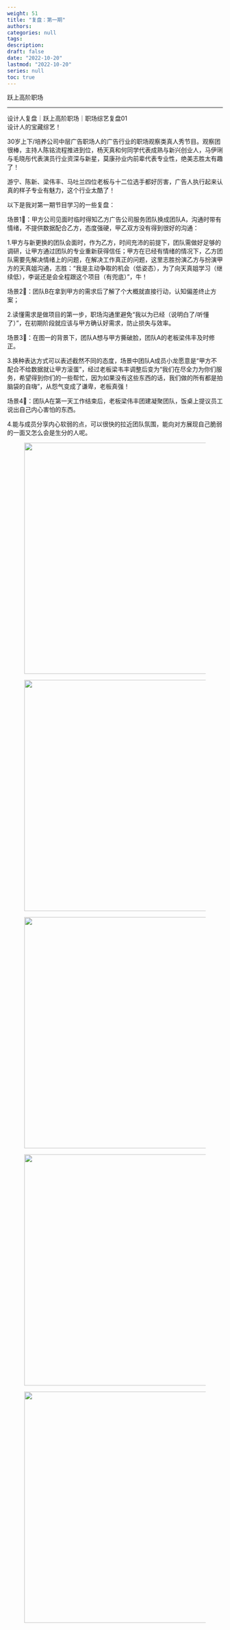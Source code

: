```yaml
---
weight: 51
title: "复盘：第一期"
authors:
categories: null
tags:
description: 
draft: false
date: "2022-10-20"
lastmod: "2022-10-20"
series: null
toc: true
---
```


跃上高阶职场

<!--more-->
---

设计人复盘｜跃上高阶职场｜职场综艺复盘01  
设计人的宝藏综艺！  

30岁上下/培养公司中层广告职场人的广告行业的职场观察类真人秀节目。观察团很棒，主持人陈铭流程推进到位，杨天真和何同学代表成熟与新兴创业人，马伊琍与毛晓彤代表演员行业资深与新星，莫康孙业内前辈代表专业性，绝美志胜太有趣了！  

游宁、陈新、梁伟丰、马吐兰四位老板与十二位选手都好厉害，广告人执行起来认真的样子专业有魅力，这个行业太酷了！  

以下是我对第一期节目学习的一些复盘：  

场景1⃣️：甲方公司见面时临时得知乙方广告公司服务团队换成团队A，沟通时带有情绪，不提供数据配合乙方，态度强硬，甲乙双方没有得到很好的沟通：  

1.甲方与新更换的团队会面时，作为乙方，时间充沛的前提下，团队需做好足够的调研，让甲方通过团队的专业重新获得信任；甲方在已经有情绪的情况下，乙方团队需要先解决情绪上的问题，在解决工作真正的问题，这里志胜扮演乙方与扮演甲方的天真姐沟通，志胜：“我是主动争取的机会（低姿态），为了向天真姐学习（继续低），李诞还是会全程跟这个项目（有兜底）”，牛！  

场景2⃣️：团队B在拿到甲方的需求后了解了个大概就直接行动，认知偏差终止方案；  

2.读懂需求是做项目的第一步，职场沟通里避免“我以为已经（说明白了/听懂了）”，在初期阶段就应该与甲方确认好需求，防止损失与效率。  

场景3⃣️：在图一的背景下，团队A想与甲方撕破脸，团队A的老板梁伟丰及时修正。

3.换种表达方式可以表述截然不同的态度，场景中团队A成员小龙愿意是“甲方不配合不给数据就让甲方滚蛋”，经过老板梁韦丰调整后变为“我们在尽全力为你们服务，希望得到你们的一些帮忙，因为如果没有这些东西的话，我们做的所有都是拍脑袋的自嗨”，从怨气变成了谦卑，老板真强！  

场景4⃣️：团队A在第一天工作结束后，老板梁伟丰团建凝聚团队，饭桌上提议员工说出自己内心害怕的东西。  

4.能与成员分享内心软弱的点，可以很快的拉近团队氛围，能向对方展现自己脆弱的一面又怎么会是生分的人呢。  

<figure>
  <img width = "540" src = "/docs/images/zhichang_1.1.jpg"/>
</figure>

<figure>
  <img width = "540" src = "/docs/images/zhichang_1.2.jpg"/>
</figure>

<figure>
  <img width = "540" src = "/docs/images/zhichang_1.3.jpg"/>
</figure>

<figure>
  <img width = "540" src = "/docs/images/zhichang_1.4.jpg"/>
</figure>

<figure>
  <img width = "540" src = "/docs/images/zhichang_1.5.jpg"/>
</figure>


